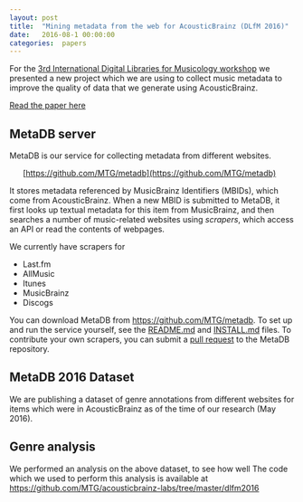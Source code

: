 ```yaml
---
layout: post
title:  "Mining metadata from the web for AcousticBrainz (DLfM 2016)"
date:   2016-08-1 00:00:00
categories:  papers
---
```


For the [3rd International Digital Libraries for Musicology
workshop](http://www.transforming-musicology.org/dlfm2016/) we presented
a new project which we are using to collect music metadata to improve the
quality of data that we generate using AcousticBrainz.

[Read the paper here](http://mtg.upf.edu/node/3533)



## MetaDB server

MetaDB is our service for collecting metadata from different websites.

&nbsp;&nbsp;&nbsp;&nbsp;&nbsp;&nbsp;[https://github.com/MTG/metadb](https://github.com/MTG/metadb)

It stores metadata referenced by MusicBrainz Identifiers (MBIDs), which come from AcousticBrainz.
When a new MBID is submitted to MetaDB, it first looks up textual metadata for this item
from MusicBrainz, and then searches a number of music-related websites using _scrapers_, which
access an API or read the contents of webpages.

We currently have scrapers for

 * Last.fm
 * AllMusic
 * Itunes
 * MusicBrainz
 * Discogs

You can download MetaDB from https://github.com/MTG/metadb. To set up and run the service
yourself, see the [README.md](https://github.com/MTG/metadb/blob/master/README.md) and
[INSTALL.md](https://github.com/MTG/metadb/blob/master/INSTALL.md) files.
To contribute your own scrapers, you can submit a
 [pull request](https://help.github.com/articles/using-pull-requests/) to the
MetaDB repository.

## MetaDB 2016 Dataset

We are publishing a dataset of genre annotations from different websites for items which
were in AcousticBrainz as of the time of our research (May 2016).



## Genre analysis

We performed an analysis on the above dataset, to see how well
The code which we used to perform this analysis is available at https://github.com/MTG/acousticbrainz-labs/tree/master/dlfm2016
